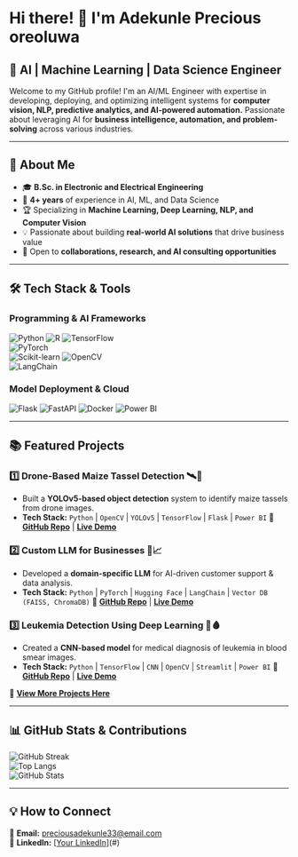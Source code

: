 # Hi there! 👋 I'm Adekunle Precious oreoluwa 
## 🚀 AI | Machine Learning | Data Science Engineer  

Welcome to my GitHub profile! I'm an AI/ML Engineer with expertise in developing, deploying, and optimizing intelligent systems for **computer vision, NLP, predictive analytics, and AI-powered automation.** Passionate about leveraging AI for **business intelligence, automation, and problem-solving** across various industries.

---

## 🔬 About Me
- 🎓 **B.Sc. in Electronic and Electrical Engineering**
- 🧠 **4+ years** of experience in AI, ML, and Data Science
- 🏆 Specializing in **Machine Learning, Deep Learning, NLP, and Computer Vision**
- 💡 Passionate about building **real-world AI solutions** that drive business value
- 🤝 Open to **collaborations, research, and AI consulting opportunities**

---

## 🛠️ Tech Stack & Tools

### **Programming & AI Frameworks**
![Python](https://img.shields.io/badge/Python-3776AB?style=for-the-badge&logo=python&logoColor=white) 
![R](https://img.shields.io/badge/R-276DC3?style=for-the-badge&logo=r&logoColor=white) 
![TensorFlow](https://img.shields.io/badge/TensorFlow-FF6F00?style=for-the-badge&logo=tensorflow&logoColor=white)  
![PyTorch](https://img.shields.io/badge/PyTorch-EE4C2C?style=for-the-badge&logo=pytorch&logoColor=white)  
![Scikit-learn](https://img.shields.io/badge/Scikit--Learn-F7931E?style=for-the-badge&logo=scikitlearn&logoColor=white) 
![OpenCV](https://img.shields.io/badge/OpenCV-5C3EE8?style=for-the-badge&logo=opencv&logoColor=white)  
![LangChain](https://img.shields.io/badge/LangChain-2A2A2A?style=for-the-badge&logo=langchain&logoColor=white)  

### **Model Deployment & Cloud**
![Flask](https://img.shields.io/badge/Flask-000000?style=for-the-badge&logo=flask&logoColor=white) 
![FastAPI](https://img.shields.io/badge/FastAPI-009688?style=for-the-badge&logo=fastapi&logoColor=white) 
![Docker](https://img.shields.io/badge/Docker-2496ED?style=for-the-badge&logo=docker&logoColor=white) 
![Power BI](https://img.shields.io/badge/Power_BI-F2C811?style=for-the-badge&logo=powerbi&logoColor=white)  

---

## 📚 Featured Projects

### **1️⃣ Drone-Based Maize Tassel Detection** 🛰️🌽
- Built a **YOLOv5-based object detection** system to identify maize tassels from drone images.
- **Tech Stack:** `Python` | `OpenCV` | `YOLOv5` | `TensorFlow` | `Flask` | `Power BI`
🔗 **[GitHub Repo](#)** | **[Live Demo](#)**  

### **2️⃣ Custom LLM for Businesses** 🤖📈
- Developed a **domain-specific LLM** for AI-driven customer support & data analysis.
- **Tech Stack:** `Python` | `PyTorch` | `Hugging Face` | `LangChain` | `Vector DB (FAISS, ChromaDB)`
🔗 **[GitHub Repo](#)** | **[Live Demo](#)**  

### **3️⃣ Leukemia Detection Using Deep Learning** 🏥🩸
- Created a **CNN-based model** for medical diagnosis of leukemia in blood smear images.
- **Tech Stack:** `Python` | `TensorFlow` | `CNN` | `OpenCV` | `Streamlit` | `Power BI`
🔗 **[GitHub Repo](#)** | **[Live Demo](#)**  

🚀 **[View More Projects Here](#)**  

---

## 📊 GitHub Stats & Contributions

![GitHub Streak](https://github-readme-streak-stats.herokuapp.com/?user=yourgithubusername&theme=dark)  
![Top Langs](https://github-readme-stats.vercel.app/api/top-langs/?username=yourgithubusername&layout=compact&theme=dark)  
![GitHub Stats](https://github-readme-stats.vercel.app/api?username=yourgithubusername&show_icons=true&theme=dark)  

---

## 💡 How to Connect
📩 **Email:** preciousadekunle33@email.com  
🔗 **LinkedIn:** [[Your LinkedIn](https://www.linkedin.com/in/adekunleprecious/)](#)  



<!--
**Precious-EEE/Precious-EEE** is a ✨ _special_ ✨ repository because its `README.md` (this file) appears on your GitHub profile.

Here are some ideas to get you started:

- 🔭 I’m currently working on ...
- 🌱 I’m currently learning ...
- 👯 I’m looking to collaborate on ...
- 🤔 I’m looking for help with ...
- 💬 Ask me about ...
- 📫 How to reach me: ...
- 😄 Pronouns: ...
- ⚡ Fun fact: ...
-->
